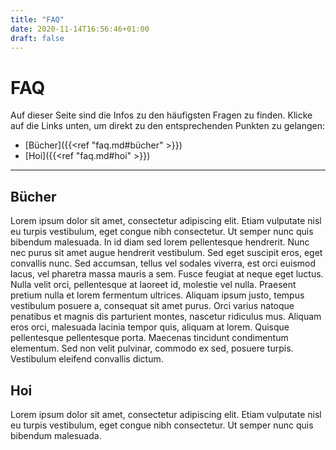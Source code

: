 ```yaml
---
title: "FAQ"
date: 2020-11-14T16:56:46+01:00
draft: false
---
```

# FAQ
Auf dieser Seite sind die Infos zu den häufigsten Fragen zu finden.
Klicke auf die Links unten, um direkt zu den entsprechenden Punkten zu gelangen:

- [Bücher]({{<ref "faq.md#bücher" >}})
- [Hoi]({{<ref "faq.md#hoi" >}})

---

## Bücher
Lorem ipsum dolor sit amet, consectetur adipiscing elit. Etiam vulputate nisl eu turpis vestibulum, eget congue nibh consectetur. Ut semper nunc quis bibendum malesuada. In id diam sed lorem pellentesque hendrerit. Nunc nec purus sit amet augue hendrerit vestibulum. Sed eget suscipit eros, eget convallis nunc. Sed accumsan, tellus vel sodales viverra, est orci euismod lacus, vel pharetra massa mauris a sem. Fusce feugiat at neque eget luctus. Nulla velit orci, pellentesque at laoreet id, molestie vel nulla. Praesent pretium nulla et lorem fermentum ultrices. Aliquam ipsum justo, tempus vestibulum posuere a, consequat sit amet purus. Orci varius natoque penatibus et magnis dis parturient montes, nascetur ridiculus mus. Aliquam eros orci, malesuada lacinia tempor quis, aliquam at lorem. Quisque pellentesque pellentesque porta. Maecenas tincidunt condimentum elementum. Sed non velit pulvinar, commodo ex sed, posuere turpis. Vestibulum eleifend convallis dictum.

## Hoi
Lorem ipsum dolor sit amet, consectetur adipiscing elit. Etiam vulputate nisl eu turpis vestibulum, eget congue nibh consectetur. Ut semper nunc quis bibendum malesuada.
